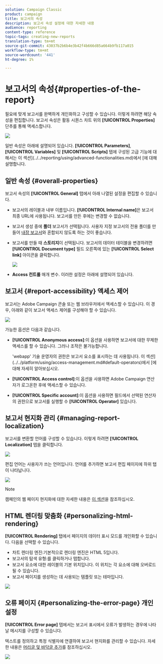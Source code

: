 ```yaml
---
solution: Campaign Classic
product: campaign
title: 보고서의 속성
description: 보고서 속성 설정에 대한 자세한 내용
audience: reporting
content-type: reference
topic-tags: creating-new-reports
translation-type: tm+mt
source-git-commit: 43037b2b6b4e3b42f4b666d85a664b9fb117a015
workflow-type: tm+mt
source-wordcount: '441'
ht-degree: 1%

---
```



# 보고서의 속성{#properties-of-the-report}

필요에 맞게 보고서를 완벽하게 개인화하고 구성할 수 있습니다. 이렇게 하려면 해당 속성을 편집합니다. 보고서 속성은 활동 시퀀스 차트 위의 **[!UICONTROL Properties]** 단추를 통해 액세스합니다.

![](assets/s_ncs_advuser_report_properties_01.png)

일반 속성은 아래에 설명되어 있습니다. **[!UICONTROL Parameters]**, **[!UICONTROL Variables]** 및 **[!UICONTROL Scripts]** 탭에 구성된 고급 기능에 대해서는 이 섹션](../../reporting/using/advanced-functionalities.md)에서 [에 대해 설명합니다.

## 일반 속성 {#overall-properties}

보고서 속성의 **[!UICONTROL General]** 탭에서 아래 나열된 설정을 편집할 수 있습니다.

* 보고서의 레이블과 내부 이름입니다. **[!UICONTROL Internal name]**&#x200B;은 보고서 최종 URL에 사용됩니다. 보고서를 만든 후에는 변경할 수 없습니다.

* 보고서 생성 중에 **폴더** 보고서가 선택됩니다. 사용자 지정 보고서의 전용 폴더를 만들어 [내장 보고서](../../reporting/using/about-campaign-built-in-reports.md)와 혼합되지 않도록 하는 것이 좋습니다.

* 보고서를 만들 때 **스토리지**&#x200B;이 선택됩니다. 보고서의 데이터 테이블을 변경하려면 **[!UICONTROL Document type]** 필드 오른쪽에 있는 **[!UICONTROL Select link]** 아이콘을 클릭합니다.

   ![](assets/s_ncs_advuser_report_properties_02.png)

* **Access 컨트롤** 매개 변수. 이러한 설정은 아래에 설명되어 있습니다.

## 보고서 {#report-accessibility} 액세스 제어

보고서는 Adobe Campaign 콘솔 또는 웹 브라우저에서 액세스할 수 있습니다. 이 경우, 아래와 같이 보고서 액세스 제어를 구성해야 할 수 있습니다.

![](assets/s_ncs_advuser_report_properties_02b.png)

가능한 옵션은 다음과 같습니다.

* **[!UICONTROL Anonymous access]**:이 옵션을 사용하면 보고서에 대한 무제한 액세스를 할 수 있습니다. 그러나 조작은 불가능합니다.

   &#39;webapp&#39; 기술 운영자의 권한은 보고서 요소를 표시하는 데 사용됩니다. 이 섹션](../../platform/using/access-management.md#default-operators)에서 [에 대해 자세히 알아보십시오.

* **[!UICONTROL Access control]**:이 옵션을 사용하면 Adobe Campaign 연산자가 로그온한 후에 액세스할 수 있습니다.
* **[!UICONTROL Specific account]**:이 옵션을 사용하면 필드에서 선택된 연산자의 권한으로 보고서를 실행할 수  **[!UICONTROL Operator]** 있습니다.

## 보고서 현지화 관리 {#managing-report-localization}

보고서를 변환할 언어를 구성할 수 있습니다. 이렇게 하려면 **[!UICONTROL Localization]** 탭을 클릭합니다.

![](assets/s_ncs_advuser_report_properties_06.png)

편집 언어는 사용자가 쓰는 언어입니다. 언어를 추가하면 보고서 편집 페이지에 하위 탭이 나타납니다.

![](assets/s_ncs_advuser_report_properties_05a.png)

>[!NOTE]
>
>캠페인의 웹 페이지 현지화에 대한 자세한 내용은 [이 섹션](../../web/using/translating-a-web-form.md)을 참조하십시오.

## HTML 렌더링 맞춤화 {#personalizing-html-rendering}

**[!UICONTROL Rendering]** 탭에서 페이지의 데이터 표시 모드를 개인화할 수 있습니다. 다음을 선택할 수 있습니다.

* 차트 렌더링 엔진:기본적으로 렌더링 엔진은 HTML 5입니다.
* 보고서의 탐색 유형:를 클릭하거나 탭합니다.
* 보고서 요소에 대한 레이블의 기본 위치입니다. 이 위치는 각 요소에 대해 오버로드될 수 있습니다.
* 보고서 페이지를 생성하는 데 사용되는 템플릿 또는 테마입니다.

![](assets/s_ncs_advuser_report_properties_08.png)

## 오류 페이지 {#personalizing-the-error-page} 개인 설정

**[!UICONTROL Error page]** 탭에서는 보고서 표시에서 오류가 발생하는 경우에 나타날 메시지를 구성할 수 있습니다.

텍스트를 정의하고 특정 식별자에 연결하여 보고서 현지화를 관리할 수 있습니다. 자세한 내용은 [머리글 및 바닥글 추가](../../reporting/using/element-layout.md#adding-a-header-and-a-footer)를 참조하십시오.

![](assets/s_ncs_advuser_report_properties_11.png)
